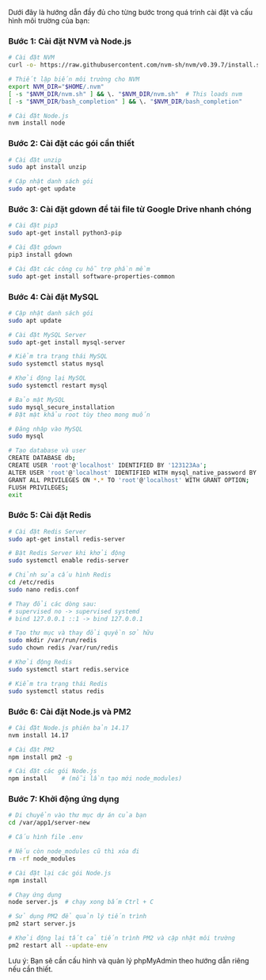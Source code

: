 Dưới đây là hướng dẫn đầy đủ cho từng bước trong quá trình cài đặt và cấu hình môi trường của bạn:

### Bước 1: Cài đặt NVM và Node.js

```bash
# Cài đặt NVM
curl -o- https://raw.githubusercontent.com/nvm-sh/nvm/v0.39.7/install.sh | bash

# Thiết lập biến môi trường cho NVM
export NVM_DIR="$HOME/.nvm"
[ -s "$NVM_DIR/nvm.sh" ] && \. "$NVM_DIR/nvm.sh"  # This loads nvm
[ -s "$NVM_DIR/bash_completion" ] && \. "$NVM_DIR/bash_completion"

# Cài đặt Node.js
nvm install node
```

### Bước 2: Cài đặt các gói cần thiết

```bash
# Cài đặt unzip
sudo apt install unzip

# Cập nhật danh sách gói
sudo apt-get update
```

### Bước 3: Cài đặt gdown để tải file từ Google Drive nhanh chóng

```bash
# Cài đặt pip3
sudo apt-get install python3-pip

# Cài đặt gdown
pip3 install gdown

# Cài đặt các công cụ hỗ trợ phần mềm
sudo apt-get install software-properties-common
```

### Bước 4: Cài đặt MySQL

```bash
# Cập nhật danh sách gói
sudo apt update

# Cài đặt MySQL Server
sudo apt-get install mysql-server

# Kiểm tra trạng thái MySQL
sudo systemctl status mysql

# Khởi động lại MySQL
sudo systemctl restart mysql

# Bảo mật MySQL
sudo mysql_secure_installation
# Đặt mật khẩu root tùy theo mong muốn

# Đăng nhập vào MySQL
sudo mysql

# Tạo database và user
CREATE DATABASE db;
CREATE USER 'root'@'localhost' IDENTIFIED BY '123123Aa';
ALTER USER 'root'@'localhost' IDENTIFIED WITH mysql_native_password BY '123123Aa';
GRANT ALL PRIVILEGES ON *.* TO 'root'@'localhost' WITH GRANT OPTION;
FLUSH PRIVILEGES;
exit
```

### Bước 5: Cài đặt Redis

```bash
# Cài đặt Redis Server
sudo apt-get install redis-server

# Bật Redis Server khi khởi động
sudo systemctl enable redis-server

# Chỉnh sửa cấu hình Redis
cd /etc/redis
sudo nano redis.conf

# Thay đổi các dòng sau:
# supervised no -> supervised systemd
# bind 127.0.0.1 ::1 -> bind 127.0.0.1

# Tạo thư mục và thay đổi quyền sở hữu
sudo mkdir /var/run/redis
sudo chown redis /var/run/redis

# Khởi động Redis
sudo systemctl start redis.service

# Kiểm tra trạng thái Redis
sudo systemctl status redis
```

### Bước 6: Cài đặt Node.js và PM2

```bash
# Cài đặt Node.js phiên bản 14.17
nvm install 14.17

# Cài đặt PM2
npm install pm2 -g

# Cài đặt các gói Node.js
npm install    # (mỗi lần tạo mới node_modules)
```

### Bước 7: Khởi động ứng dụng

```bash
# Di chuyển vào thư mục dự án của bạn
cd /var/app1/server-new

# Cấu hình file .env

# Nếu còn node_modules cũ thì xóa đi
rm -rf node_modules

# Cài đặt lại các gói Node.js
npm install

# Chạy ứng dụng
node server.js  # chạy xong bấm Ctrl + C

# Sử dụng PM2 để quản lý tiến trình
pm2 start server.js

# Khởi động lại tất cả tiến trình PM2 và cập nhật môi trường
pm2 restart all --update-env
```

Lưu ý: Bạn sẽ cần cấu hình và quản lý phpMyAdmin theo hướng dẫn riêng nếu cần thiết.
